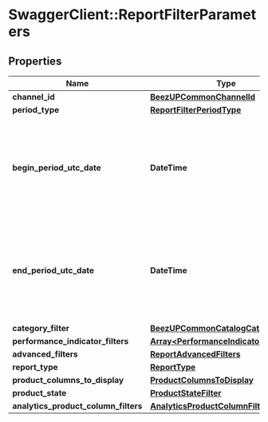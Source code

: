 # SwaggerClient::ReportFilterParameters

## Properties
Name | Type | Description | Notes
------------ | ------------- | ------------- | -------------
**channel_id** | [**BeezUPCommonChannelId**](BeezUPCommonChannelId.md) |  | [optional] 
**period_type** | [**ReportFilterPeriodType**](ReportFilterPeriodType.md) |  | 
**begin_period_utc_date** | **DateTime** | The begin date period you want to get the report. It&#39;s required only in case of custom period type ! | [optional] 
**end_period_utc_date** | **DateTime** | The end date period you want to get the report. It&#39;s required only in case of custom period type ! | [optional] 
**category_filter** | [**BeezUPCommonCatalogCategoryFilter**](BeezUPCommonCatalogCategoryFilter.md) |  | [optional] 
**performance_indicator_filters** | [**Array&lt;PerformanceIndicatorFilter&gt;**](PerformanceIndicatorFilter.md) |  | [optional] 
**advanced_filters** | [**ReportAdvancedFilters**](ReportAdvancedFilters.md) |  | 
**report_type** | [**ReportType**](ReportType.md) |  | 
**product_columns_to_display** | [**ProductColumnsToDisplay**](ProductColumnsToDisplay.md) |  | [optional] 
**product_state** | [**ProductStateFilter**](ProductStateFilter.md) |  | [optional] 
**analytics_product_column_filters** | [**AnalyticsProductColumnFilters**](AnalyticsProductColumnFilters.md) |  | [optional] 


